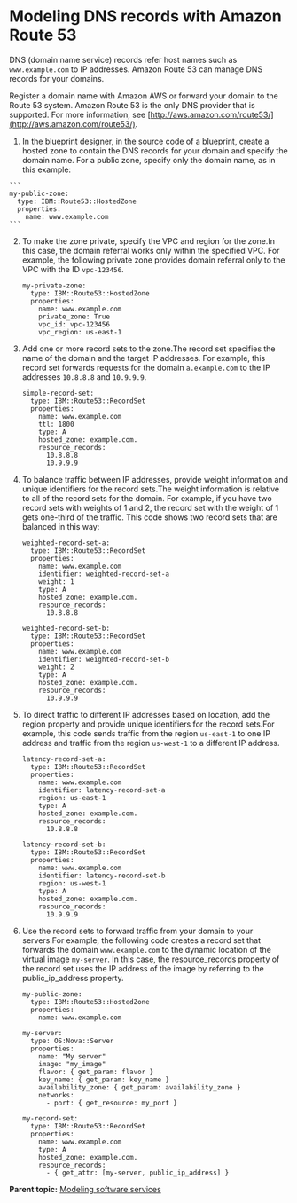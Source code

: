 # Modeling DNS records with Amazon Route 53

DNS \(domain name service\) records refer host names such as `www.example.com` to IP addresses. Amazon Route 53 can manage DNS records for your domains.

Register a domain name with Amazon AWS or forward your domain to the Route 53 system. Amazon Route 53 is the only DNS provider that is supported. For more information, see [http://aws.amazon.com/route53/](http://aws.amazon.com/route53/).

1.   In the blueprint designer, in the source code of a blueprint, create a hosted zone to contain the DNS records for your domain and specify the domain name. For a public zone, specify only the domain name, as in this example:

    ```
    my-public-zone:
      type: IBM::Route53::HostedZone
      properties:
        name: www.example.com
    ```

2.  To make the zone private, specify the VPC and region for the zone.In this case, the domain referral works only within the specified VPC. For example, the following private zone provides domain referral only to the VPC with the ID `vpc-123456`.

    ```
    my-private-zone:
      type: IBM::Route53::HostedZone
      properties:
        name: www.example.com
        private_zone: True
        vpc_id: vpc-123456
        vpc_region: us-east-1
    ```

3.  Add one or more record sets to the zone.The record set specifies the name of the domain and the target IP addresses. For example, this record set forwards requests for the domain `a.example.com` to the IP addresses `10.8.8.8` and `10.9.9.9`.

    ```
    simple-record-set:
      type: IBM::Route53::RecordSet
      properties:
        name: www.example.com
        ttl: 1800
        type: A
        hosted_zone: example.com.
        resource_records:
          10.8.8.8
          10.9.9.9
    ```

4.  To balance traffic between IP addresses, provide weight information and unique identifiers for the record sets.The weight information is relative to all of the record sets for the domain. For example, if you have two record sets with weights of 1 and 2, the record set with the weight of 1 gets one-third of the traffic. This code shows two record sets that are balanced in this way:

    ```
    weighted-record-set-a:
      type: IBM::Route53::RecordSet
      properties:
        name: www.example.com
        identifier: weighted-record-set-a
        weight: 1
        type: A
        hosted_zone: example.com.
        resource_records:
          10.8.8.8
    
    weighted-record-set-b:
      type: IBM::Route53::RecordSet
      properties:
        name: www.example.com
        identifier: weighted-record-set-b
        weight: 2
        type: A
        hosted_zone: example.com.
        resource_records:
          10.9.9.9
    ```

5.  To direct traffic to different IP addresses based on location, add the region property and provide unique identifiers for the record sets.For example, this code sends traffic from the region `us-east-1` to one IP address and traffic from the region `us-west-1` to a different IP address.

    ```
    latency-record-set-a:
      type: IBM::Route53::RecordSet
      properties:
        name: www.example.com
        identifier: latency-record-set-a
        region: us-east-1
        type: A
        hosted_zone: example.com.
        resource_records:
          10.8.8.8
    
    latency-record-set-b:
      type: IBM::Route53::RecordSet
      properties:
        name: www.example.com
        identifier: latency-record-set-b
        region: us-west-1
        type: A
        hosted_zone: example.com.
        resource_records:
          10.9.9.9
    ```

6.  Use the record sets to forward traffic from your domain to your servers.For example, the following code creates a record set that forwards the domain `www.example.com` to the dynamic location of the virtual image `my-server`. In this case, the resource\_records property of the record set uses the IP address of the image by referring to the public\_ip\_address property.

    ```
    my-public-zone:
      type: IBM::Route53::HostedZone
      properties:
        name: www.example.com
        
    my-server:
      type: OS:Nova::Server
      properties:
        name: "My server"
        image: "my_image"
        flavor: { get_param: flavor }
        key_name: { get_param: key_name }
        availability_zone: { get_param: availability_zone }
        networks:
          - port: { get_resource: my_port }
        
    my-record-set:
      type: IBM::Route53::RecordSet
      properties:
        name: www.example.com
        type: A
        hosted_zone: example.com.
        resource_records:
          - { get_attr: [my-server, public_ip_address] }
    ```


**Parent topic:** [Modeling software services](../../com.ibm.edt.doc/topics/blueprint_service_ov.md)

